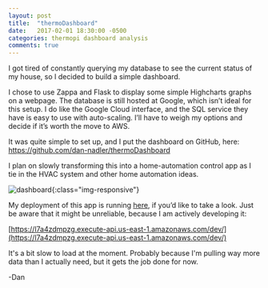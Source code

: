 ```yaml
---
layout: post
title:  "thermoDashboard"
date:   2017-02-01 18:30:00 -0500
categories: thermopi dashboard analysis
comments: true
---
```

I got tired of constantly querying my database to see the current status of my house, so I decided to build a simple dashboard.

I chose to use Zappa and Flask to display some simple Highcharts graphs on a webpage. The database is still hosted at Google, which isn’t ideal for this setup. I do like the Google Cloud interface, and the SQL service they have is easy to use with auto-scaling. I’ll have to weigh my options and decide if it’s worth the move to AWS.<!--more-->

It was quite simple to set up, and I put the dashboard on GitHub, here: https://github.com/dan-nadler/thermoDashboard

I plan on slowly transforming this into a home-automation control app as I tie in the HVAC system and other home automation ideas.

![dashboard]({{site.url}}/assets/2017-02-01-dashboard/dashboard.png){:class="img-responsive"}

My deployment of this app is running [here](https://l7a4zdmpzg.execute-api.us-east-1.amazonaws.com/dev/), if you’d like to take a look. Just be aware that it might be unreliable, because I am actively developing it:

[https://l7a4zdmpzg.execute-api.us-east-1.amazonaws.com/dev/](https://l7a4zdmpzg.execute-api.us-east-1.amazonaws.com/dev/)

It's a bit slow to load at the moment. Probably because I'm pulling way more data than I actually need, but it gets the job done for now.

-Dan
